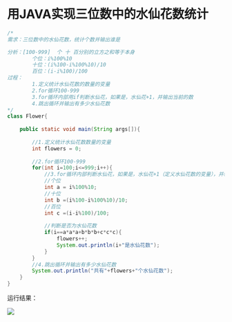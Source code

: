 # 用JAVA实现三位数中的水仙花数统计

```java
/*
需求：三位数中的水仙花数，统计个数并输出谁是

分析：[100-999]  个 十 百分别的立方之和等于本身
		个位：i%100%10
		十位：(i%100-i%100%10)/10
		百位：(i-i%100)/100
过程：
		1.定义统计水仙花数的数量的变量
		2.for循环100-999
		3.for循环内部用if判断水仙花，如果是，水仙花+1，并输出当前的数
		4.跳出循环并输出有多少水仙花数
*/
class Flower{
	
	public static void main(String args[]){
		
		//1.定义统计水仙花数数量的变量
		int flowers = 0;
		
		//2.for循环100-999
		for(int i=100;i<=999;i++){
			//3.for循环内部判断水仙花，如果是，水仙花+1（定义水仙花数的变量），并输出当前的数
			//个位
			int a = i%100%10;
			//十位
			int b =(i%100-i%100%10)/10;
			//百位
			int c =(i-i%100)/100;
			
			//判断是否为水仙花数
			if(i==a*a*a+b*b*b+c*c*c){
				flowers++;
				System.out.println(i+"是水仙花数");
			}		
		}
		//4.跳出循环并输出有多少水仙花数
		System.out.println("共有"+flowers+"个水仙花数");
	}
}
```

运行结果：

![](https://ldsoy.coding.net/p/PC/d/Img/git/raw/master/MDimg/202109092156355.png)

